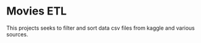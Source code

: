 # Movies ETL

This projects seeks to filter and sort data csv files from kaggle and various sources. 

